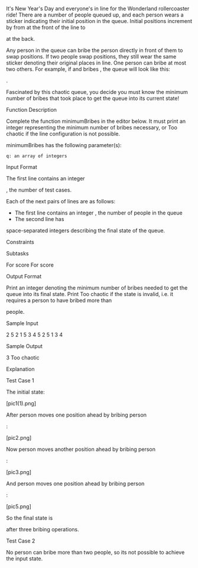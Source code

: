 It's New Year's Day and everyone's in line for the Wonderland rollercoaster ride! There are a number of people queued up, and each person wears a sticker indicating their initial position in the queue. Initial positions increment by from at the front of the line to

at the back.

Any person in the queue can bribe the person directly in front of them to swap positions. If two people swap positions, they still wear the same sticker denoting their original places in line. One person can bribe at most two others. For example, if
and bribes , the queue will look like this:

.

Fascinated by this chaotic queue, you decide you must know the minimum number of bribes that took place to get the queue into its current state!

Function Description

Complete the function minimumBribes in the editor below. It must print an integer representing the minimum number of bribes necessary, or Too chaotic if the line configuration is not possible.

minimumBribes has the following parameter(s):

    q: an array of integers

Input Format

The first line contains an integer

, the number of test cases.

Each of the next
pairs of lines are as follows:
- The first line contains an integer , the number of people in the queue
- The second line has

space-separated integers describing the final state of the queue.

Constraints

Subtasks

For
score
For score

Output Format

Print an integer denoting the minimum number of bribes needed to get the queue into its final state. Print Too chaotic if the state is invalid, i.e. it requires a person to have bribed more than

people.

Sample Input

2
5
2 1 5 3 4
5
2 5 1 3 4

Sample Output

3
Too chaotic

Explanation

Test Case 1

The initial state:

[pic1(1).png]

After person
moves one position ahead by bribing person

:

[pic2.png]

Now person
moves another position ahead by bribing person

:

[pic3.png]

And person
moves one position ahead by bribing person

:

[pic5.png]

So the final state is

after three bribing operations.

Test Case 2

No person can bribe more than two people, so its not possible to achieve the input state.
